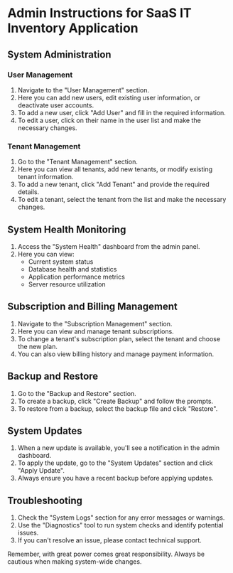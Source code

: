 # Admin Instructions for SaaS IT Inventory Application

## System Administration

### User Management
1. Navigate to the "User Management" section.
2. Here you can add new users, edit existing user information, or deactivate user accounts.
3. To add a new user, click "Add User" and fill in the required information.
4. To edit a user, click on their name in the user list and make the necessary changes.

### Tenant Management
1. Go to the "Tenant Management" section.
2. Here you can view all tenants, add new tenants, or modify existing tenant information.
3. To add a new tenant, click "Add Tenant" and provide the required details.
4. To edit a tenant, select the tenant from the list and make the necessary changes.

## System Health Monitoring

1. Access the "System Health" dashboard from the admin panel.
2. Here you can view:
   - Current system status
   - Database health and statistics
   - Application performance metrics
   - Server resource utilization

## Subscription and Billing Management

1. Navigate to the "Subscription Management" section.
2. Here you can view and manage tenant subscriptions.
3. To change a tenant's subscription plan, select the tenant and choose the new plan.
4. You can also view billing history and manage payment information.

## Backup and Restore

1. Go to the "Backup and Restore" section.
2. To create a backup, click "Create Backup" and follow the prompts.
3. To restore from a backup, select the backup file and click "Restore".

## System Updates

1. When a new update is available, you'll see a notification in the admin dashboard.
2. To apply the update, go to the "System Updates" section and click "Apply Update".
3. Always ensure you have a recent backup before applying updates.

## Troubleshooting

1. Check the "System Logs" section for any error messages or warnings.
2. Use the "Diagnostics" tool to run system checks and identify potential issues.
3. If you can't resolve an issue, please contact technical support.

Remember, with great power comes great responsibility. Always be cautious when making system-wide changes.
